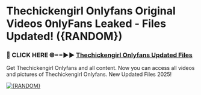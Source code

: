 # Thechickengirl Onlyfans Original Videos 0nlyFans Leaked - Files Updated! ({RANDOM})

<h3>🔴 CLICK HERE 🌐==►► <a href="https://betterlinks.top/A2PfLJ" rel="nofollow">Thechickengirl Onlyfans Updated Files</a></h3>

Get Thechickengirl Onlyfans and all content. Now you can access all videos and pictures of Thechickengirl Onlyfans. New Updated Files 2025!

[![{RANDOM}](https://i.imgur.com/ppqm5kG.gif)](https://betterlinks.top/A2PfLJ)